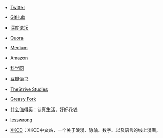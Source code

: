 - [Twitter](https://twitter.com/)

- [GitHub](https://github.com/)

- [深度论坛](https://bbs.deepin.org/)

- [Quora](https://www.quora.com/)

- [Medium](https://medium.com/)

- [Amazon](https://www.amazon.cn/)

- [科学网](http://www.sciencenet.cn/)

- [豆瓣读书](https://book.douban.com/)

- [TheStrive Studies](https://www.youtube.com/c/TheStriveStudies/featured)

- [Greasy Fork](https://greasyfork.org/zh-CN)

- [什么值得买](https://www.smzdm.com/)：认真生活，好好花钱

- [lesswrong](https://www.lesswrong.com/)

- [XKCD](https://xkcd.in/)：XKCD中文站，一个关于浪漫、隐喻、数字、以及语言的线上漫画。
